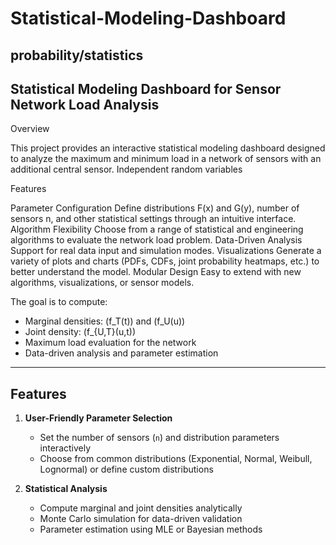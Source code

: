 # Statistical-Modeling-Dashboard
probability/statistics
---
Statistical Modeling Dashboard for Sensor Network Load Analysis
---
Overview

This project provides an interactive statistical modeling dashboard designed to analyze the maximum and minimum load in a network of sensors with an additional central sensor.
Independent random variables 

Features

Parameter Configuration
Define distributions 
F(x) and 
G(y), number of sensors 
n, and other statistical settings through an intuitive interface.
Algorithm Flexibility
Choose from a range of statistical and engineering algorithms to evaluate the network load problem.
Data-Driven Analysis
Support for real data input and simulation modes.
Visualizations
Generate a variety of plots and charts (PDFs, CDFs, joint probability heatmaps, etc.) to better understand the model.
Modular Design
Easy to extend with new algorithms, visualizations, or sensor models.

The goal is to compute:

- Marginal densities: \(f_T(t)\) and \(f_U(u)\)  
- Joint density: \(f_{U,T}(u,t)\)  
- Maximum load evaluation for the network  
- Data-driven analysis and parameter estimation  

---

## Features

1. **User-Friendly Parameter Selection**
   - Set the number of sensors (`n`) and distribution parameters interactively  
   - Choose from common distributions (Exponential, Normal, Weibull, Lognormal) or define custom distributions

2. **Statistical Analysis**
   - Compute marginal and joint densities analytically  
   - Monte Carlo simulation for data-driven validation  
   - Parameter estimation using MLE or Bayesian methods
